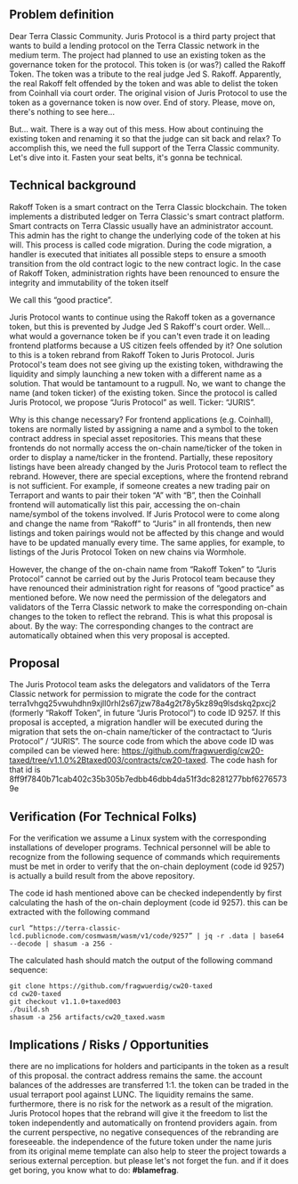 ## Problem definition

Dear Terra Classic Community. Juris Protocol is a third party project that wants to build a lending protocol on the Terra Classic network in the medium term. The project had planned to use an existing token as the governance token for the protocol. This token is (or was?) called the Rakoff Token. The token was a tribute to the real judge Jed S. Rakoff. Apparently, the real Rakoff felt offended by the token and was able to delist the token from Coinhall via court order. The original vision of Juris Protocol to use the token as a governance token is now over. End of story. Please, move on, there's nothing to see here...

But... wait. There is a way out of this mess. How about continuing the existing token and renaming it so that the judge can sit back and relax? To accomplish this, we need the full support of the Terra Classic community. Let's dive into it. Fasten your seat belts, it's gonna be technical.

## Technical background

Rakoff Token is a smart contract on the Terra Classic blockchain. The token implements a distributed ledger on Terra Classic's smart contract platform. Smart contracts on Terra Classic usually have an administrator account. This admin has the right to change the underlying code of the token at his will. This process is called code migration. During the code migration, a handler is executed that initiates all possible steps to ensure a smooth transition from the old contract logic to the new contract logic. In the case of Rakoff Token, administration rights have been renounced to ensure the integrity and immutability of the token itself

We call this “good practice”.

Juris Protocol wants to continue using the Rakoff token as a governance token, but this is prevented by Judge Jed S Rakoff's court order. Well... what would a governance token be if you can't even trade it on leading frontend platforms because a US citizen feels offended by it? One solution to this is a token rebrand from Rakoff Token to Juris Protocol. Juris Protocol's team does not see giving up the existing token, withdrawing the liquidity and simply launching a new token with a different name as a solution. That would be tantamount to a rugpull. No, we want to change the name (and token ticker) of the existing token. Since the protocol is called Juris Protocol, we propose “Juris Protocol” as well. Ticker: “JURIS”.

Why is this change necessary? For frontend applications (e.g. Coinhall), tokens are normally listed by assigning a name and a symbol to the token contract address in special asset repositories. This means that these frontends do not normally access the on-chain name/ticker of the token in order to display a name/ticker in the frontend. Partially, these repository listings have been already changed by the Juris Protocol team to reflect the rebrand. However, there are special exceptions, where the frontend rebrand is not sufficient. For example, if someone creates a new trading pair on Terraport and wants to pair their token “A” with “B”, then the Coinhall frontend will automatically list this pair, accessing the on-chain name/symbol of the tokens involved. If Juris Protocol were to come along and change the name from “Rakoff” to “Juris” in all frontends, then new listings and token pairings would not be affected by this change and would have to be updated manually every time. The same applies, for example, to listings of the Juris Protocol Token on new chains via Wormhole.

However, the change of the on-chain name from “Rakoff Token” to “Juris Protocol” cannot be carried out by the Juris Protocol team because they have renounced their administration right for reasons of “good practice” as mentioned before. We now need the permission of the delegators and validators of the Terra Classic network to make the corresponding on-chain changes to the token to reflect the rebrand. This is what this proposal is about. By the way: The corresponding changes to the contract are automatically obtained when this very proposal is accepted.

## Proposal

The Juris Protocol team asks the delegators and validators of the Terra Classic network for permission to migrate the code for the contract terra1vhgq25vwuhdhn9xjll0rhl2s67jzw78a4g2t78y5kz89q9lsdskq2pxcj2 (formerly “Rakoff Token”, in future “Juris Protocol”) to code ID 9257. If this proposal is accepted, a migration handler will be executed during the migration that sets the on-chain name/ticker of the contractact to “Juris Protocol” / “JURIS”. The source code from which the above code ID was compiled can be viewed here: https://github.com/fragwuerdig/cw20-taxed/tree/v1.1.0%2Btaxed003/contracts/cw20-taxed. The code hash for that id is 8ff9f7840b71cab402c35b305b7edbb46dbb4da51f3dc8281277bbf62765739e

## Verification (For Technical Folks)

For the verification we assume a Linux system with the corresponding installations of developer programs. Technical personnel will be able to recognize from the following sequence of commands which requirements must be met in order to verify that the on-chain deployment (code id 9257) is actually a build result from the above repository.

The code id hash mentioned above can be checked independently by first calculating the hash of the on-chain deployment (code id 9257). this can be extracted with the following command

```
curl “https://terra-classic-lcd.publicnode.com/cosmwasm/wasm/v1/code/9257” | jq -r .data | base64 --decode | shasum -a 256 -
```

The calculated hash should match the output of the following command sequence:

```
git clone https://github.com/fragwuerdig/cw20-taxed
cd cw20-taxed
git checkout v1.1.0+taxed003
./build.sh
shasum -a 256 artifacts/cw20_taxed.wasm
```

## Implications / Risks / Opportunities

there are no implications for holders and participants in the token as a result of this proposal. the contract address remains the same. the account balances of the addresses are transferred 1:1. the token can be traded in the usual terraport pool against LUNC. The liquidity remains the same. furthermore, there is no risk for the network as a result of the migration. Juris Protocol hopes that the rebrand will give it the freedom to list the token independently and automatically on frontend providers again. from the current perspective, no negative consequences of the rebranding are foreseeable. the independence of the future token under the name juris from its original meme template can also help to steer the project towards a serious external perception. but please let's not forget the fun. and if it does get boring, you know what to do: **#blamefrag**.
